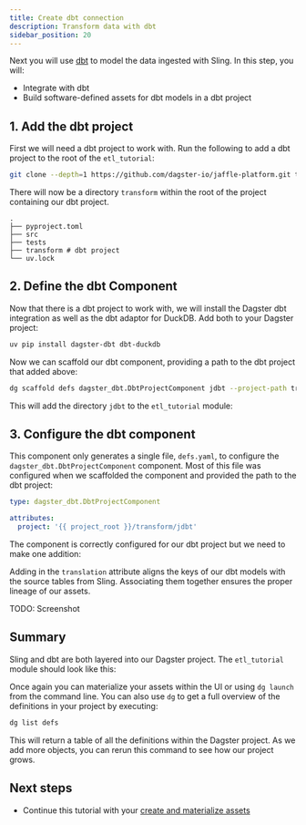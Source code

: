 ```yaml
---
title: Create dbt connection
description: Transform data with dbt
sidebar_position: 20
---
```


Next you will use [dbt](https://www.getdbt.com/) to model the data ingested with Sling. In this step, you will:

- Integrate with dbt
- Build software-defined assets for dbt models in a dbt project

## 1. Add the dbt project

First we will need a dbt project to work with. Run the following to add a dbt project to the root of the `etl_tutorial`:

```bash
git clone --depth=1 https://github.com/dagster-io/jaffle-platform.git transform && rm -rf transform/.git
```

There will now be a directory `transform` within the root of the project containing our dbt project.

```
.
├── pyproject.toml
├── src
├── tests
├── transform # dbt project
└── uv.lock
```

## 2. Define the dbt Component

Now that there is a dbt project to work with, we will install the Dagster dbt integration as well as the dbt adaptor for DuckDB. Add both to your Dagster project:

```bash
uv pip install dagster-dbt dbt-duckdb
```

Now we can scaffold our dbt component, providing a path to the dbt project that added above:

```bash
dg scaffold defs dagster_dbt.DbtProjectComponent jdbt --project-path transform/jdbt
```

This will add the directory `jdbt` to the `etl_tutorial` module:

<CliInvocationExample path="docs_snippets/docs_snippets/guides/tutorials/etl_tutorial/tree/dbt.txt" />

## 3. Configure the dbt component

This component only generates a single file, `defs.yaml`, to configure the `dagster_dbt.DbtProjectComponent` component.  Most of this file was configured when we scaffolded the component and provided the path to the dbt project:

```yaml
type: dagster_dbt.DbtProjectComponent

attributes:
  project: '{{ project_root }}/transform/jdbt'
```

The component is correctly configured for our dbt project but we need to make one addition:

<CodeExample
    path="docs_snippets/docs_snippets/guides/tutorials/etl_tutorial/src/etl_tutorial/defs/jdbt/defs.yaml"
    language="yaml"
    title="src/etl_tutorial/defs/jdbt/defs.yaml"
/>

Adding in the `translation` attribute aligns the keys of our dbt models with the source tables from Sling. Associating them together ensures the proper lineage of our assets.

TODO: Screenshot

## Summary

Sling and dbt are both layered into our Dagster project. The `etl_tutorial` module should look like this:

<CliInvocationExample path="docs_snippets/docs_snippets/guides/tutorials/etl_tutorial/tree/step-1.txt" />

Once again you can materialize your assets within the UI or using `dg launch` from the command line. You can also use `dg` to get a full overview of the definitions in your project by executing:

```bash
dg list defs
```

This will return a table of all the definitions within the Dagster project. As we add more objects, you can rerun this command to see how our project grows.

## Next steps

- Continue this tutorial with your [create and materialize assets](/etl-pipeline-tutorial/create-and-materialize-assets)
